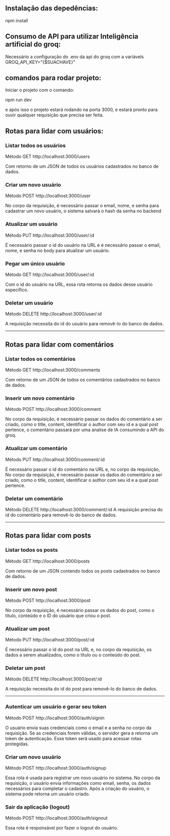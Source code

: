 ## Instalação das depedências:
  npm install
## Consumo de API para utilizar Inteligência artificial do groq:
  Necessário a configuração do .env da api do groq com a variávels GROQ_API_KEY="{$SUACHAVE}"
## comandos para rodar projeto:
 Iniciar o projeto com o comando:
 
 npm run dev
 
 e após isso o projeto estará rodando na porta 3000, e estará pronto para ouvir qualquer requisição que precisa ser feita.
 
## Rotas para lidar com usuários:
### Listar todos os usuários
  Método GET
  http://localhost:3000/users
  
  Com retorno de um JSON de todos os usuários cadastrados no banco de dados.

### Criar um novo usuário
  Método POST
  http://localhost:3000/user
  
  No corpo da requisição, é necessário passar o email, nome, e senha para cadastrar um novo usuário, o sistema salvará
  o hash da senha no backend

### Atualizar um usuário
  Método PUT
  http://localhost:3000/user/:id
  
  É necessário passar o id do usuário na URL e é necessário passar o email, nome, e senha no body para atualizar um usuário.

### Pegar um único usuário
  Método GET
  http://localhost:3000/user/:id
  
  Com o id do usuário na URL, essa rota retorna os dados desse usuário específico.

### Deletar um usuário
  Método DELETE
  http://localhost:3000/user/:id
  
  A requisição necessita do id do usuário para removê-lo do banco de dados.
  
***
## Rotas para lidar com comentários
### Listar todos os comentários
  Método GET
  http://localhost:3000/comments
  
  Com retorno de um JSON de todos os comentários cadastrados no banco de dados.

### Inserir um novo comentário
  Método POST
  http://localhost:3000/comment
  
  No corpo da requisição, é necessário passar os dados do comentário a ser criado, como o title, content, identificar o author com seu id e a qual post pertence, o comentário passará por uma analise de IA consumindo a API do groq.

### Atualizar um comentário
  Método PUT
  http://localhost:3000/comment/:id
  
  É necessário passar o id do comentário na URL e, no corpo da requisição, No corpo da requisição, é necessário passar os dados do comentário a ser criado, como o title, content, identificar o author com seu id e a qual post pertence. 

### Deletar um comentário
  Método DELETE
  http://localhost:3000/comment/:id
  A requisição precisa do id do comentário para removê-lo do banco de dados.

***
## Rotas para lidar com posts

### Listar todos os posts
  Método GET
  http://localhost:3000/posts
  
  Com retorno de um JSON contendo todos os posts cadastrados no banco de dados.

### Inserir um novo post
  Método POST
  http://localhost:3000/post
  
  No corpo da requisição, é necessário passar os dados do post, como o título, conteúdo e o ID do usuário que criou o post.

### Atualizar um post
  Método PUT
  http://localhost:3000/post/:id
  
  É necessário passar o id do post na URL e, no corpo da requisição, os dados a serem atualizados, como o título ou o conteúdo do post.

### Deletar um post
  Método DELETE
  http://localhost:3000/post/:id
  
  A requisição necessita do id do post para removê-lo do banco de dados.

***

### Autenticar um usuário e gerar seu token
  Método POST
  http://localhost:3000/auth/signin
  
  O usuário envia suas credenciais como o email e a senha no corpo da requisição. Se as credenciais forem válidas, o servidor gera e retorna um token de autenticação. Esse token será usado para acessar rotas protegidas.

### Criar um novo usuário
  Método POST
  http://localhost:3000/auth/signup
  
  Essa rota é usada para registrar um novo usuário no sistema. No corpo da requisição, o usuário envia informações como email, senha, os dados necessários para completar o cadastro. Após a criação do usuário, o sistema pode retorna um usuário criado.

### Sair da aplicação (logout)
  Método POST
  http://localhost:3000/auth/signout
  
  Essa rota é responsável por fazer o logout do usuário.

